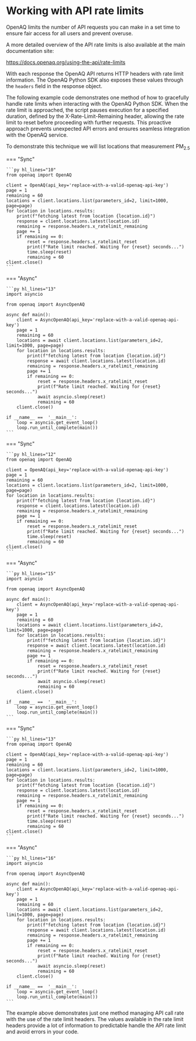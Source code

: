 # Working with API rate limits

OpenAQ limits the number of API requests you can make in a set time to ensure
fair access for all users and prevent overuse.

A more detailed overview of the API rate limits is also available at the main
documentation site:

<https://docs.openaq.org/using-the-api/rate-limits>

With each response the OpenAQ API returns HTTP headers with rate limit
information. The OpenAQ Python SDK also exposes these values through the
`headers` field in the response object.

The following example code demonstrates one method of how to gracefully handle
rate limits when interacting with the OpenAQ Python SDK. When the rate limit is
approached, the script pauses execution for a specified duration, defined by the
X-Rate-Limit-Remaining header, allowing the rate limit to reset before
proceeding with further requests. This proactive approach prevents unexpected
API errors and ensures seamless integration with the OpenAQ service.


To demonstrate this technique we will list locations that measurement PM<sub>2.5</sub> 

=== "Sync"

    ```py hl_lines="10"
    from openaq import OpenAQ

    client = OpenAQ(api_key='replace-with-a-valid-openaq-api-key')
    page = 1
    remaining = 60
    locations = client.locations.list(parameters_id=2, limit=1000, page=page)
    for location in locations.results:
        print(f"fetching latest from location {location.id}")
        response = client.locations.latest(location.id)
        remaining = response.headers.x_ratelimit_remaining
        page += 1
        if remaining == 0:
            reset = response.headers.x_ratelimit_reset
            print(f"Rate limit reached. Waiting for {reset} seconds...")
            time.sleep(reset)
            remaining = 60
    client.close()
    ```

=== "Async"

    ```py hl_lines="13"
    import asyncio

    from openaq import AsyncOpenAQ

    async def main():
        client = AsyncOpenAQ(api_key='replace-with-a-valid-openaq-api-key')
        page = 1
        remaining = 60
        locations = await client.locations.list(parameters_id=2, limit=1000, page=page)
        for location in locations.results:
            print(f"fetching latest from location {location.id}")
            response = await client.locations.latest(location.id)
            remaining = response.headers.x_ratelimit_remaining
            page += 1
            if remaining == 0:
                reset = response.headers.x_ratelimit_reset
                print(f"Rate limit reached. Waiting for {reset} seconds...")
                await asyncio.sleep(reset)
                remaining = 60
        client.close()

    if __name__ ==  '__main__':
        loop = asyncio.get_event_loop()
        loop.run_until_complete(main())
    ```


=== "Sync"

    ```py hl_lines="12"
    from openaq import OpenAQ

    client = OpenAQ(api_key='replace-with-a-valid-openaq-api-key')
    page = 1
    remaining = 60
    locations = client.locations.list(parameters_id=2, limit=1000, page=page)
    for location in locations.results:
        print(f"fetching latest from location {location.id}")
        response = client.locations.latest(location.id)
        remaining = response.headers.x_ratelimit_remaining
        page += 1
        if remaining == 0:
            reset = response.headers.x_ratelimit_reset
            print(f"Rate limit reached. Waiting for {reset} seconds...")
            time.sleep(reset)
            remaining = 60
    client.close()
    ```

=== "Async"

    ```py hl_lines="15"
    import asyncio

    from openaq import AsyncOpenAQ

    async def main():
        client = AsyncOpenAQ(api_key='replace-with-a-valid-openaq-api-key')
        page = 1
        remaining = 60
        locations = await client.locations.list(parameters_id=2, limit=1000, page=page)
        for location in locations.results:
            print(f"fetching latest from location {location.id}")
            response = await client.locations.latest(location.id)
            remaining = response.headers.x_ratelimit_remaining
            page += 1
            if remaining == 0:
                reset = response.headers.x_ratelimit_reset
                print(f"Rate limit reached. Waiting for {reset} seconds...")
                await asyncio.sleep(reset)
                remaining = 60
        client.close()

    if __name__ ==  '__main__':
        loop = asyncio.get_event_loop()
        loop.run_until_complete(main())
    ```



=== "Sync"

    ```py hl_lines="13"
    from openaq import OpenAQ

    client = OpenAQ(api_key='replace-with-a-valid-openaq-api-key')
    page = 1
    remaining = 60
    locations = client.locations.list(parameters_id=2, limit=1000, page=page)
    for location in locations.results:
        print(f"fetching latest from location {location.id}")
        response = client.locations.latest(location.id)
        remaining = response.headers.x_ratelimit_remaining
        page += 1
        if remaining == 0:
            reset = response.headers.x_ratelimit_reset
            print(f"Rate limit reached. Waiting for {reset} seconds...")
            time.sleep(reset)
            remaining = 60
    client.close()
    ```

=== "Async"

    ```py hl_lines="16"
    import asyncio

    from openaq import AsyncOpenAQ

    async def main():
        client = AsyncOpenAQ(api_key='replace-with-a-valid-openaq-api-key')
        page = 1
        remaining = 60
        locations = await client.locations.list(parameters_id=2, limit=1000, page=page)
        for location in locations.results:
            print(f"fetching latest from location {location.id}")
            response = await client.locations.latest(location.id)
            remaining = response.headers.x_ratelimit_remaining
            page += 1
            if remaining == 0:
                reset = response.headers.x_ratelimit_reset
                print(f"Rate limit reached. Waiting for {reset} seconds...")
                await asyncio.sleep(reset)
                remaining = 60
        client.close()

    if __name__ ==  '__main__':
        loop = asyncio.get_event_loop()
        loop.run_until_complete(main())
    ```


The example above demonstrates just one method managing API call rate with the
use of the rate limit headers. The values available in the rate limit headers
provide a lot of information to predictable handle the API rate limit and avoid
errors in your code.
